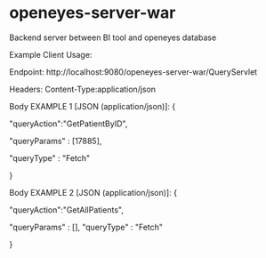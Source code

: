 # openeyes-server-war
Backend server between BI tool and openeyes database


Example Client Usage:

Endpoint:
http://localhost:9080/openeyes-server-war/QueryServlet

Headers:
Content-Type:application/json

Body EXAMPLE 1  [JSON (application/json)]:
{

   "queryAction":"GetPatientByID",

   "queryParams" : [17885],

   "queryType" : "Fetch"

}

Body EXAMPLE 2  [JSON (application/json)]:
{

   "queryAction":"GetAllPatients",

   "queryParams" : [],
   "queryType" : "Fetch"

}
